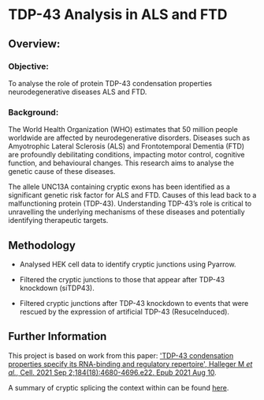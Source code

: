 # TDP-43 Analysis in ALS and FTD

## Overview: 

### Objective: 

To analyse the role of protein TDP-43 condensation properties neurodegenerative diseases ALS and FTD. 

### Background: 

The World Health Organization (WHO) estimates that 50 million people worldwide are affected by neurodegenerative disorders. Diseases such as Amyotrophic Lateral Sclerosis (ALS) and Frontotemporal Dementia (FTD) are profoundly debilitating conditions, impacting motor control, cognitive function, and behavioural changes. This research aims to analyse the genetic cause of these diseases. 

The allele UNC13A containing cryptic exons has been identified as a significant genetic risk factor for ALS and FTD. Causes of this lead back to a malfunctioning protein (TDP-43). Understanding TDP-43’s role is critical to unravelling the underlying mechanisms of these diseases and potentially identifying therapeutic targets.

## Methodology

- Analysed HEK cell data to identify cryptic junctions using Pyarrow. 

- Filtered the cryptic junctions to those that appear after TDP-43 knockdown (siTDP43). 

- Filtered cryptic junctions after TDP-43 knockdown to events that were rescued by the expression of  artificial TDP-43 (ResuceInduced).

## Further Information

This project is based on work from this paper: ['TDP-43 condensation properties specify its RNA-binding and regulatory repertoire', Halleger M *et al.*, Cell. 2021 Sep 2;184(18):4680-4696.e22.  Epub 2021 Aug 10](https://pubmed.ncbi.nlm.nih.gov/34380047/).

A summary of cryptic splicing the context within  can be found [here](https://www.thesciencebreaker.org/breaks/neurobiology/solving-a-decade-long-mystery-neurons-hold-the-key-to-rare-neurological-diseases).
